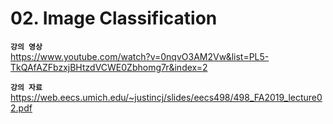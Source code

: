# 02. Image Classification

**`강의 영상`**                      
https://www.youtube.com/watch?v=0nqvO3AM2Vw&list=PL5-TkQAfAZFbzxjBHtzdVCWE0Zbhomg7r&index=2

**`강의 자료`** https://web.eecs.umich.edu/~justincj/slides/eecs498/498_FA2019_lecture02.pdf
